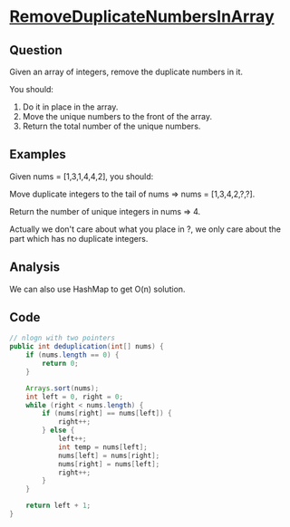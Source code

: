 # [RemoveDuplicateNumbersInArray](http://lintcode.com/en/problem/remove-duplicate-numbers-in-array/)

## Question

Given an array of integers, remove the duplicate numbers in it.

You should:

1. Do it in place in the array.
1. Move the unique numbers to the front of the array.
1. Return the total number of the unique numbers.

## Examples

Given nums = [1,3,1,4,4,2], you should:

Move duplicate integers to the tail of nums => nums = [1,3,4,2,?,?].

Return the number of unique integers in nums => 4.

Actually we don't care about what you place in ?, we only care about the part which has no duplicate integers.

## Analysis

We can also use HashMap to get O(n) solution.

## Code

```java
// nlogn with two pointers
public int deduplication(int[] nums) {
    if (nums.length == 0) {
        return 0;
    }

    Arrays.sort(nums);
    int left = 0, right = 0;
    while (right < nums.length) {
        if (nums[right] == nums[left]) {
            right++;
        } else {
            left++;
            int temp = nums[left];
            nums[left] = nums[right];
            nums[right] = nums[left];
            right++;
        }
    }

    return left + 1;
}
```